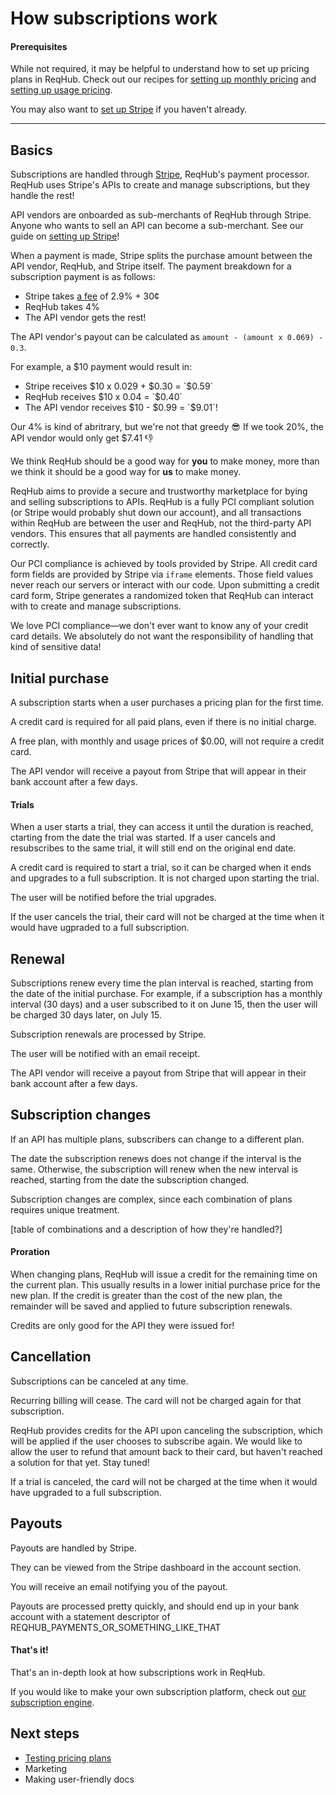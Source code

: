 
# How subscriptions work

#### Prerequisites

While not required, it may be helpful to understand how to set up pricing plans in ReqHub.
Check out our recipes for [setting up monthly pricing](/recipes/monthly-pricing) and [setting up usage pricing](/recipes/usage-pricing).

You may also want to [set up Stripe](/guides/setting-up-stripe) if you haven't already.

----

## Basics

Subscriptions are handled through [Stripe](https://stripe.com), ReqHub's payment processor.
ReqHub uses Stripe's APIs to create and manage subscriptions, but they handle the rest!

API vendors are onboarded as sub-merchants of ReqHub through Stripe.
Anyone who wants to sell an API can become a sub-merchant. See our guide on [setting up Stripe](/guides/setting-up-stripe)!

When a payment is made, Stripe splits the purchase amount between the API vendor, ReqHub, and Stripe itself.
The payment breakdown for a subscription payment is as follows:

* Stripe takes [a fee](https://stripe.com/pricing) of 2.9% + 30&cent;
* ReqHub takes 4%
* The API vendor gets the rest!

The API vendor's payout can be calculated as `amount - (amount x 0.069) - 0.3`.

For example, a $10 payment would result in:

* Stripe receives $10 x 0.029 + $0.30 = `$0.59`
* ReqHub receives $10 x 0.04 = `$0.40`
* The API vendor receives $10 - $0.99 = `$9.01`!

Our 4% is kind of abritrary, but we're not that greedy &#x1f60e;
If we took 20%, the API vendor would only get $7.41 &#x1f44e;

We think ReqHub should be a good way for **you** to make money, more than we think it should be a good way for **us** to make money.

ReqHub aims to provide a secure and trustworthy marketplace for bying and selling subscriptions to APIs.
ReqHub is a fully PCI compliant solution (or Stripe would probably shut down our account), and all transactions within ReqHub are between the user and ReqHub, not the third-party API vendors.
This ensures that all payments are handled consistently and correctly.

Our PCI compliance is achieved by tools provided by Stripe.
All credit card form fields are provided by Stripe via `iframe` elements.
Those field values never reach our servers or interact with our code.
Upon submitting a credit card form, Stripe generates a randomized token that ReqHub can interact with to create and manage subscriptions.

We love PCI compliance&mdash;we don't ever want to know any of your credit card details. We absolutely do not want the responsibility of handling that kind of sensitive data!

## Initial purchase

A subscription starts when a user purchases a pricing plan for the first time.

A credit card is required for all paid plans, even if there is no initial charge.

A free plan, with monthly and usage prices of $0.00, will not require a credit card.

The API vendor will receive a payout from Stripe that will appear in their bank account after a few days.

#### Trials

When a user starts a trial, they can access it until the duration is reached, ctarting from the date the trial was started.
If a user cancels and resubscribes to the same trial, it will still end on the original end date.

A credit card is required to start a trial, so it can be charged when it ends and upgrades to a full subscription.
It is not charged upon starting the trial.

The user will be notified before the trial upgrades.

If the user cancels the trial, their card will not be charged at the time when it would have ugpraded to a full subscription.

## Renewal

Subscriptions renew every time the plan interval is reached, starting from the date of the initial purchase.
For example, if a subscription has a monthly interval (30 days) and a user subscribed to it on June 15, then the user will be charged 30 days later, on July 15.

Subscription renewals are processed by Stripe.

The user will be notified with an email receipt.

The API vendor will receive a payout from Stripe that will appear in their bank account after a few days.

## Subscription changes

If an API has multiple plans, subscribers can change to a different plan.

The date the subscription renews does not change if the interval is the same.
Otherwise, the subscription will renew when the new interval is reached, starting from the date the subscription changed.

Subscription changes are complex, since each combination of plans requires unique treatment.

[table of combinations and a description of how they're handled?]

#### Proration

When changing plans, ReqHub will issue a credit for the remaining time on the current plan.
This usually results in a lower initial purchase price for the new plan.
If the credit is greater than the cost of the new plan, the remainder will be saved and applied to future subscription renewals.

Credits are only good for the API they were issued for!

## Cancellation

Subscriptions can be canceled at any time.

Recurring billing will cease. The card will not be charged again for that subscription.

ReqHub provides credits for the API upon canceling the subscription, which will be applied if the user chooses to subscribe again.
We would like to allow the user to refund that amount back to their card, but haven't reached a solution for that yet. Stay tuned!

If a trial is canceled, the card will not be charged at the time when it would have upgraded to a full subscription.

## Payouts

Payouts are handled by Stripe.

They can be viewed from the Stripe dashboard in the account section.

You will receive an email notifying you of the payout.

Payouts are processed pretty quickly, and should end up in your bank account with a statement descriptor of REQHUB_PAYMENTS_OR_SOMETHING_LIKE_THAT

#### That's it!

That's an in-depth look at how subscriptions work in ReqHub.

If you would like to make your own subscription platform, check out [our subscription engine]().

## Next steps

* [Testing pricing plans](/recipes/simulating-pricing-plans)
* Marketing
* Making user-friendly docs

